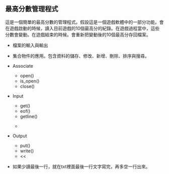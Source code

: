 ## 最高分數管理程式

這是一個簡單的最高分數的管理程式。假設這是一個遊戲軟體中的一部分功能。會在遊戲啟動的時候，讀入目前遊戲的10個最高分的紀錄。在遊戲過程當中，這些分數會變動。在遊戲結束的時候。會重新把變動後的10個最高分存回檔案。

* 檔案的輸入與輸出
* 集合物件的應用。包含資料的儲存、修改、新增、刪除、排序與搜尋。

* Associate
  * open()
  * is_open()
  * close()

* Input
  * get()
  * eof()
  * getline()
  * >>

* Output
  * put()
  * write()
  * <<

* 如果少讀最後一行，就在txt裡面最後一行文字寫完，再多空一行出來。